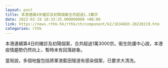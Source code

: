 ```yaml
---
layout: post
title: 本港連續4天確診及初陽個案合共超過1.3萬宗
date: 2022-02-19 18:33:25.000000000 +08:00
link: https://news.rthk.hk/rthk/ch/component/k2/1634683-20220219.htm
categories: rthk
---
```


本港連續第4日的確診及初陽個案，合共超過1萬3000宗。衞生防護中心說，本港疫情趨勢仍然向上，暫時未有回落跡象。

當局說，多個地盤包括將軍澳藍田隧道有感染個案，已要求大清洗。
